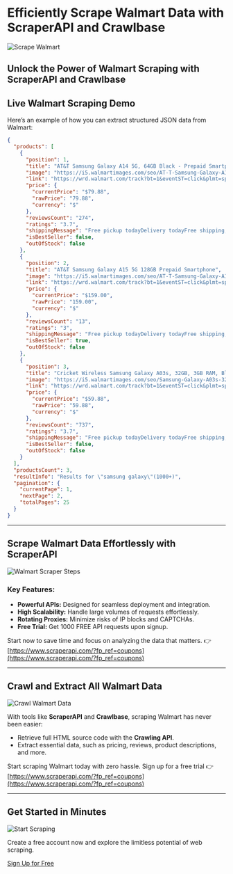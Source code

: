 
# Efficiently Scrape Walmart Data with ScraperAPI and Crawlbase

![Scrape Walmart](https://crawlbase.com/assets/images/scrape-walmart-ae803feaea.png)

## Unlock the Power of Walmart Scraping with ScraperAPI and Crawlbase



## Live Walmart Scraping Demo

Here’s an example of how you can extract structured JSON data from Walmart:

```json
{
  "products": [
    {
      "position": 1,
      "title": "AT&T Samsung Galaxy A14 5G, 64GB Black - Prepaid Smartphone",
      "image": "https://i5.walmartimages.com/seo/AT-T-Samsung-Galaxy-A14-5G.jpeg",
      "link": "https://wrd.walmart.com/track?bt=1&eventST=click&plmt=sp-search-middle~desktop",
      "price": {
        "currentPrice": "$79.88",
        "rawPrice": "79.88",
        "currency": "$"
      },
      "reviewsCount": "274",
      "ratings": "3.7",
      "shippingMessage": "Free pickup todayDelivery todayFree shipping, arrives in 2 days",
      "isBestSeller": false,
      "outOfStock": false
    },
    {
      "position": 2,
      "title": "AT&T Samsung Galaxy A15 5G 128GB Prepaid Smartphone",
      "image": "https://i5.walmartimages.com/seo/AT-T-Samsung-Galaxy-A15-5G-128GB-Prepaid-Smartphone_361a751.jpeg",
      "link": "https://wrd.walmart.com/track?bt=1&eventST=click&plmt=sp-search-middle~desktop",
      "price": {
        "currentPrice": "$159.00",
        "rawPrice": "159.00",
        "currency": "$"
      },
      "reviewsCount": "13",
      "ratings": "3",
      "shippingMessage": "Free pickup todayDelivery todayFree shipping, arrives in 2 days",
      "isBestSeller": true,
      "outOfStock": false
    },
    {
      "position": 3,
      "title": "Cricket Wireless Samsung Galaxy A03s, 32GB, 3GB RAM, Blue - Prepaid Smartphone",
      "image": "https://i5.walmartimages.com/seo/Samsung-Galaxy-A03s-32GB-3GB-RAM-Blue-Prepaid-Smartphone",
      "link": "https://wrd.walmart.com/track?bt=1&eventST=click&plmt=sp-search-middle~desktop",
      "price": {
        "currentPrice": "$59.88",
        "rawPrice": "59.88",
        "currency": "$"
      },
      "reviewsCount": "737",
      "ratings": "3.7",
      "shippingMessage": "Free pickup todayDelivery todayFree shipping, arrives tomorrow",
      "isBestSeller": false,
      "outOfStock": false
    }
  ],
  "productsCount": 3,
  "resultInfo": "Results for \"samsung galaxy\"(1000+)",
  "pagination": {
    "currentPage": 1,
    "nextPage": 2,
    "totalPages": 25
  }
}
```

---

## Scrape Walmart Data Effortlessly with ScraperAPI

![Walmart Scraper Steps](https://crawlbase.com/assets/images/walmart-scraper-steps-a160163ab4.png)

### Key Features:
- **Powerful APIs:** Designed for seamless deployment and integration.
- **High Scalability:** Handle large volumes of requests effortlessly.
- **Rotating Proxies:** Minimize risks of IP blocks and CAPTCHAs.
- **Free Trial:** Get 1000 FREE API requests upon signup.

Start now to save time and focus on analyzing the data that matters. 👉 [https://www.scraperapi.com/?fp_ref=coupons](https://www.scraperapi.com/?fp_ref=coupons)

---

## Crawl and Extract All Walmart Data

![Crawl Walmart Data](https://crawlbase.com/assets/images/crawl-walmart-data-5a5586c073.png)

With tools like **ScraperAPI** and **Crawlbase**, scraping Walmart has never been easier:
- Retrieve full HTML source code with the **Crawling API**.
- Extract essential data, such as pricing, reviews, product descriptions, and more.

Start scraping Walmart today with zero hassle. Sign up for a free trial 👉 [https://www.scraperapi.com/?fp_ref=coupons](https://www.scraperapi.com/?fp_ref=coupons)

---

## Get Started in Minutes

![Start Scraping](https://crawlbase.com/assets/images/clouds-bottom-large-cbab8896ec.png)

Create a free account now and explore the limitless potential of web scraping.

[Sign Up for Free](https://www.scraperapi.com/?fp_ref=coupons)
